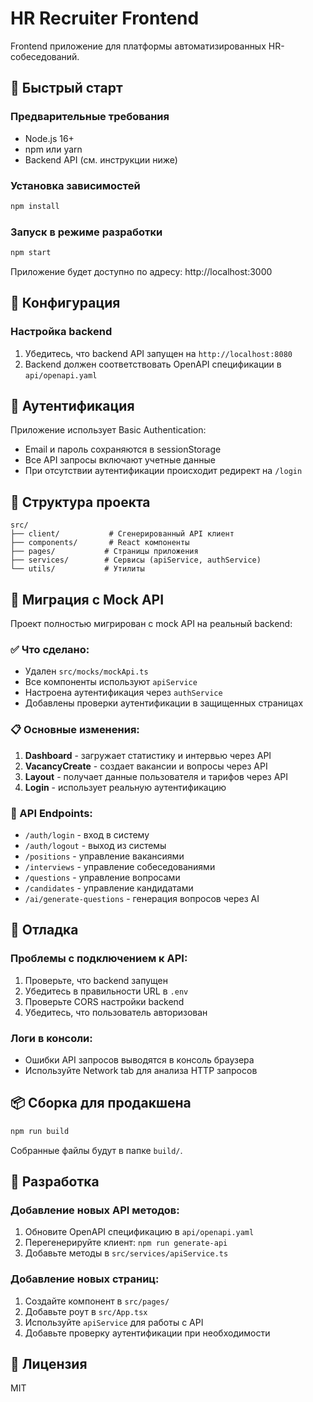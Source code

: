 # HR Recruiter Frontend

Frontend приложение для платформы автоматизированных HR-собеседований.

## 🚀 Быстрый старт

### Предварительные требования
- Node.js 16+ 
- npm или yarn
- Backend API (см. инструкции ниже)

### Установка зависимостей
```bash
npm install
```

### Запуск в режиме разработки
```bash
npm start
```

Приложение будет доступно по адресу: http://localhost:3000

## 🔧 Конфигурация

### Настройка backend
1. Убедитесь, что backend API запущен на `http://localhost:8080`
2. Backend должен соответствовать OpenAPI спецификации в `api/openapi.yaml`

## 🔐 Аутентификация

Приложение использует Basic Authentication:
- Email и пароль сохраняются в sessionStorage
- Все API запросы включают учетные данные
- При отсутствии аутентификации происходит редирект на `/login`

## 📁 Структура проекта

```
src/
├── client/           # Сгенерированный API клиент
├── components/       # React компоненты
├── pages/           # Страницы приложения
├── services/        # Сервисы (apiService, authService)
└── utils/           # Утилиты
```

## 🔄 Миграция с Mock API

Проект полностью мигрирован с mock API на реальный backend:

### ✅ Что сделано:
- Удален `src/mocks/mockApi.ts`
- Все компоненты используют `apiService`
- Настроена аутентификация через `authService`
- Добавлены проверки аутентификации в защищенных страницах

### 📋 Основные изменения:
1. **Dashboard** - загружает статистику и интервью через API
2. **VacancyCreate** - создает вакансии и вопросы через API
3. **Layout** - получает данные пользователя и тарифов через API
4. **Login** - использует реальную аутентификацию

### 🔧 API Endpoints:
- `/auth/login` - вход в систему
- `/auth/logout` - выход из системы
- `/positions` - управление вакансиями
- `/interviews` - управление собеседованиями
- `/questions` - управление вопросами
- `/candidates` - управление кандидатами
- `/ai/generate-questions` - генерация вопросов через AI

## 🐛 Отладка

### Проблемы с подключением к API:
1. Проверьте, что backend запущен
2. Убедитесь в правильности URL в `.env`
3. Проверьте CORS настройки backend
4. Убедитесь, что пользователь авторизован

### Логи в консоли:
- Ошибки API запросов выводятся в консоль браузера
- Используйте Network tab для анализа HTTP запросов

## 📦 Сборка для продакшена

```bash
npm run build
```

Собранные файлы будут в папке `build/`.

## 🤝 Разработка

### Добавление новых API методов:
1. Обновите OpenAPI спецификацию в `api/openapi.yaml`
2. Перегенерируйте клиент: `npm run generate-api`
3. Добавьте методы в `src/services/apiService.ts`

### Добавление новых страниц:
1. Создайте компонент в `src/pages/`
2. Добавьте роут в `src/App.tsx`
3. Используйте `apiService` для работы с API
4. Добавьте проверку аутентификации при необходимости

## 📄 Лицензия

MIT 